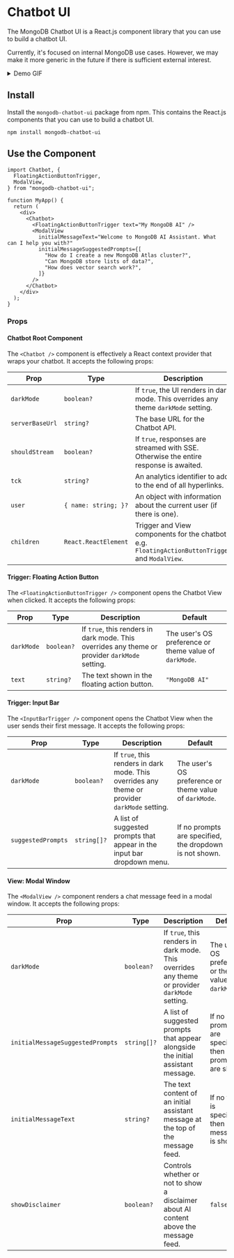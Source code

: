 # Chatbot UI

The MongoDB Chatbot UI is a React.js component library that you can use to build a chatbot UI.

Currently, it's focused on internal MongoDB use cases. However, we may make it more generic in the future if there is sufficient external interest.

<details>

<summary> Demo GIF </summary>

![Chatbot UI Demo GIF](/img/ui-demo.gif)

</details>

## Install

Install the `mongodb-chatbot-ui` package from npm. This contains the React.js components that you can use to build a chatbot UI.

```shell
npm install mongodb-chatbot-ui
```

## Use the Component

```tsx
import Chatbot, {
  FloatingActionButtonTrigger,
  ModalView,
} from "mongodb-chatbot-ui";

function MyApp() {
  return (
    <div>
      <Chatbot>
        <FloatingActionButtonTrigger text="My MongoDB AI" />
        <ModalView
          initialMessageText="Welcome to MongoDB AI Assistant. What can I help you with?"
          initialMessageSuggestedPrompts={[
            "How do I create a new MongoDB Atlas cluster?",
            "Can MongoDB store lists of data?",
            "How does vector search work?",
          ]}
        />
      </Chatbot>
    </div>
  );
}
```

### Props

#### Chatbot Root Component

The `<Chatbot />` component is effectively a React context provider that wraps your chatbot. It accepts the following props:

| Prop            | Type                 | Description                                                                                      | Default                                                |
| --------------- | -------------------- | ------------------------------------------------------------------------------------------------ | ------------------------------------------------------ |
| `darkMode`      | `boolean?`           | If `true`, the UI renders in dark mode. This overrides any theme `darkMode` setting.             | The user's OS preference or theme value of `darkMode`. |
| `serverBaseUrl` | `string?`            | The base URL for the Chatbot API.                                                                | `https://knowledge.mongodb.com/api/v1`                 |
| `shouldStream`  | `boolean?`           | If `true`, responses are streamed with SSE. Otherwise the entire response is awaited.            | If the browser supports SSE, `true`, else `false`.     |
| `tck`           | `string?`            | An analytics identifier to add to the end of all hyperlinks.                                     | `"docs_chatbot"`                                       |
| `user`          | `{ name: string; }?` | An object with information about the current user (if there is one).                             | `undefined`                                            |
| `children`      | `React.ReactElement` | Trigger and View components for the chatbot, e.g. `FloatingActionButtonTrigger` and `ModalView`. |                                                        |

#### Trigger: Floating Action Button

The `<FloatingActionButtonTrigger />` component opens the Chatbot View when clicked. It accepts the following props:

| Prop       | Type       | Description                                                                                    | Default                                                |
| ---------- | ---------- | ---------------------------------------------------------------------------------------------- | ------------------------------------------------------ |
| `darkMode` | `boolean?` | If `true`, this renders in dark mode. This overrides any theme or provider `darkMode` setting. | The user's OS preference or theme value of `darkMode`. |
| `text`     | `string?`  | The text shown in the floating action button.                                                  | `"MongoDB AI"`                                         |

#### Trigger: Input Bar

The `<InputBarTrigger />` component opens the Chatbot View when the user sends their first message. It accepts the following props:

| Prop               | Type        | Description                                                                                    | Default                                                 |
| ------------------ | ----------- | ---------------------------------------------------------------------------------------------- | ------------------------------------------------------- |
| `darkMode`         | `boolean?`  | If `true`, this renders in dark mode. This overrides any theme or provider `darkMode` setting. | The user's OS preference or theme value of `darkMode`.  |
| `suggestedPrompts` | `string[]?` | A list of suggested prompts that appear in the input bar dropdown menu.                        | If no prompts are specified, the dropdown is not shown. |

#### View: Modal Window

The `<ModalView />` component renders a chat message feed in a modal window. It accepts the following props:

| Prop                             | Type        | Description                                                                                    | Default                                                 |
| -------------------------------- | ----------- | ---------------------------------------------------------------------------------------------- | ------------------------------------------------------- |
| `darkMode`                       | `boolean?`  | If `true`, this renders in dark mode. This overrides any theme or provider `darkMode` setting. | The user's OS preference or theme value of `darkMode`.  |
| `initialMessageSuggestedPrompts` | `string[]?` | A list of suggested prompts that appear alongside the initial assistant message.               | If no prompts are specified, then no prompts are shown. |
| `initialMessageText`             | `string?`   | The text content of an initial assistant message at the top of the message feed.               | If no text is specified, then no message is shown.      |
| `showDisclaimer`                 | `boolean?`  | Controls whether or not to show a disclaimer about AI content above the message feed.          | `false`                                                 |
